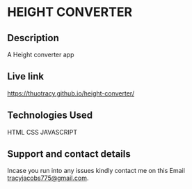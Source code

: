# HEIGHT CONVERTER

## Description
A Height converter app

## Live link
https://thuotracy.github.io/height-converter/

## Technologies Used
HTML
CSS
JAVASCRIPT

## Support and contact details
Incase you run into any issues kindly contact me on this Email tracyjacobs775@gmail.com.
